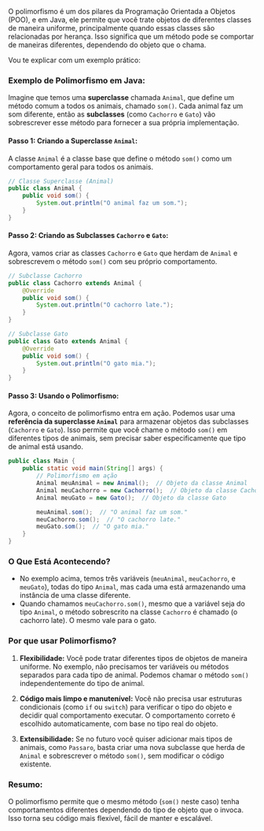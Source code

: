 O polimorfismo é um dos pilares da Programação Orientada a Objetos (POO), e em Java, ele permite que você trate objetos de diferentes classes de maneira uniforme, principalmente quando essas classes são relacionadas por herança. Isso significa que um método pode se comportar de maneiras diferentes, dependendo do objeto que o chama.

Vou te explicar com um exemplo prático:

### **Exemplo de Polimorfismo em Java:**

Imagine que temos uma **superclasse** chamada `Animal`, que define um método comum a todos os animais, chamado `som()`. Cada animal faz um som diferente, então as **subclasses** (como `Cachorro` e `Gato`) vão sobrescrever esse método para fornecer a sua própria implementação.

#### **Passo 1: Criando a Superclasse `Animal`:**
A classe `Animal` é a classe base que define o método `som()` como um comportamento geral para todos os animais.

```java
// Classe Superclasse (Animal)
public class Animal {
    public void som() {
        System.out.println("O animal faz um som.");
    }
}
```

#### **Passo 2: Criando as Subclasses `Cachorro` e `Gato`:**
Agora, vamos criar as classes `Cachorro` e `Gato` que herdam de `Animal` e sobrescrevem o método `som()` com seu próprio comportamento.

```java
// Subclasse Cachorro
public class Cachorro extends Animal {
    @Override
    public void som() {
        System.out.println("O cachorro late.");
    }
}

// Subclasse Gato
public class Gato extends Animal {
    @Override
    public void som() {
        System.out.println("O gato mia.");
    }
}
```

#### **Passo 3: Usando o Polimorfismo:**
Agora, o conceito de polimorfismo entra em ação. Podemos usar uma **referência da superclasse `Animal`** para armazenar objetos das subclasses (`Cachorro` e `Gato`). Isso permite que você chame o método `som()` em diferentes tipos de animais, sem precisar saber especificamente que tipo de animal está usando.

```java
public class Main {
    public static void main(String[] args) {
        // Polimorfismo em ação
        Animal meuAnimal = new Animal();  // Objeto da classe Animal
        Animal meuCachorro = new Cachorro();  // Objeto da classe Cachorro
        Animal meuGato = new Gato();  // Objeto da classe Gato

        meuAnimal.som();  // "O animal faz um som."
        meuCachorro.som();  // "O cachorro late."
        meuGato.som();  // "O gato mia."
    }
}
```

### **O Que Está Acontecendo?**
- No exemplo acima, temos três variáveis (`meuAnimal`, `meuCachorro`, e `meuGato`), todas do tipo `Animal`, mas cada uma está armazenando uma instância de uma classe diferente.
- Quando chamamos `meuCachorro.som()`, mesmo que a variável seja do tipo `Animal`, o método sobrescrito na classe `Cachorro` é chamado (o cachorro late). O mesmo vale para o gato.

### **Por que usar Polimorfismo?**
1. **Flexibilidade:** Você pode tratar diferentes tipos de objetos de maneira uniforme. No exemplo, não precisamos ter variáveis ou métodos separados para cada tipo de animal. Podemos chamar o método `som()` independentemente do tipo de animal.
  
2. **Código mais limpo e manutenível:** Você não precisa usar estruturas condicionais (como `if` ou `switch`) para verificar o tipo do objeto e decidir qual comportamento executar. O comportamento correto é escolhido automaticamente, com base no tipo real do objeto.

3. **Extensibilidade:** Se no futuro você quiser adicionar mais tipos de animais, como `Passaro`, basta criar uma nova subclasse que herda de `Animal` e sobrescrever o método `som()`, sem modificar o código existente.

### **Resumo:**
O polimorfismo permite que o mesmo método (`som()` neste caso) tenha comportamentos diferentes dependendo do tipo de objeto que o invoca. Isso torna seu código mais flexível, fácil de manter e escalável.

